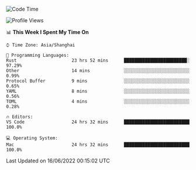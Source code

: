 <!--START_SECTION:waka-->
![Code Time](http://img.shields.io/badge/Code%20Time-1%2C387%20hrs%2050%20mins-blue)

![Profile Views](http://img.shields.io/badge/Profile%20Views-13-blue)

📊 **This Week I Spent My Time On** 

```text
⌚︎ Time Zone: Asia/Shanghai

💬 Programming Languages: 
Rust                     23 hrs 52 mins      ████████████████████████░   97.29% 
Other                    14 mins             ░░░░░░░░░░░░░░░░░░░░░░░░░   0.99% 
Protocol Buffer          9 mins              ░░░░░░░░░░░░░░░░░░░░░░░░░   0.65% 
YAML                     8 mins              ░░░░░░░░░░░░░░░░░░░░░░░░░   0.56% 
TOML                     4 mins              ░░░░░░░░░░░░░░░░░░░░░░░░░   0.28%

🔥 Editors: 
VS Code                  24 hrs 32 mins      █████████████████████████   100.0%

💻 Operating System: 
Mac                      24 hrs 32 mins      █████████████████████████   100.0%

```


 Last Updated on 16/06/2022 00:15:02 UTC
<!--END_SECTION:waka-->
